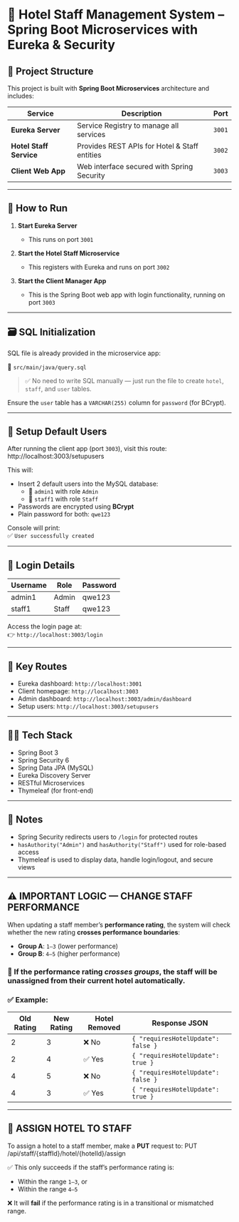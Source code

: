 # 🏨 Hotel Staff Management System – Spring Boot Microservices with Eureka & Security

## 🧱 Project Structure

This project is built with **Spring Boot Microservices** architecture and includes:

| Service           | Description                                   | Port  |
|------------------|-----------------------------------------------|-------|
| **Eureka Server**| Service Registry to manage all services       | `3001`|
| **Hotel Staff Service** | Provides REST APIs for Hotel & Staff entities | `3002`|
| **Client Web App** | Web interface secured with Spring Security   | `3003`|

---

## 🚀 How to Run

1. **Start Eureka Server**
   - This runs on port `3001`

2. **Start the Hotel Staff Microservice**
   - This registers with Eureka and runs on port `3002`

3. **Start the Client Manager App**
   - This is the Spring Boot web app with login functionality, running on port `3003`

---

## 🗃️ SQL Initialization

SQL file is already provided in the microservice app:

📄 `src/main/java/query.sql`

> ✅ No need to write SQL manually — just run the file to create `hotel`, `staff`, and `user` tables.

Ensure the `user` table has a `VARCHAR(255)` column for `password` (for BCrypt).

---

## 🔐 Setup Default Users

After running the client app (port `3003`), visit this route:
http://localhost:3003/setupusers


This will:

- Insert 2 default users into the MySQL database:
    - 👤 `admin1` with role `Admin`
    - 👤 `staff1` with role `Staff`
- Passwords are encrypted using **BCrypt**
- Plain password for both: `qwe123`

Console will print:  
✅ `User successfully created`

---

## 🔑 Login Details

| Username | Role  | Password |
|----------|-------|----------|
| admin1   | Admin | qwe123   |
| staff1   | Staff | qwe123   |

Access the login page at:  
👉 `http://localhost:3003/login`

---

## 📂 Key Routes

- Eureka dashboard: `http://localhost:3001`
- Client homepage: `http://localhost:3003`
- Admin dashboard: `http://localhost:3003/admin/dashboard`
- Setup users: `http://localhost:3003/setupusers`

---

## 👩‍💻 Tech Stack

- Spring Boot 3
- Spring Security 6
- Spring Data JPA (MySQL)
- Eureka Discovery Server
- RESTful Microservices
- Thymeleaf (for front-end)

---

## 📌 Notes

- Spring Security redirects users to `/login` for protected routes
- `hasAuthority("Admin")` and `hasAuthority("Staff")` used for role-based access
- Thymeleaf is used to display data, handle login/logout, and secure views

---

## ⚠️ IMPORTANT LOGIC — CHANGE STAFF PERFORMANCE

When updating a staff member’s **performance rating**, the system will check whether the new rating **crosses performance boundaries**:

- **Group A**: `1–3` (lower performance)
- **Group B**: `4–5` (higher performance)

### 🔁 If the performance rating *crosses groups*, the staff will be **unassigned from their current hotel** automatically.

### ✅ Example:

| Old Rating | New Rating | Hotel Removed | Response JSON                          |
|------------|------------|----------------|----------------------------------------|
| 2          | 3          | ❌ No           | `{ "requiresHotelUpdate": false }`     |
| 2          | 4          | ✅ Yes          | `{ "requiresHotelUpdate": true }`      |
| 4          | 5          | ❌ No           | `{ "requiresHotelUpdate": false }`     |
| 4          | 3          | ✅ Yes          | `{ "requiresHotelUpdate": true }`      |

---

## 🏨 ASSIGN HOTEL TO STAFF

To assign a hotel to a staff member, make a **PUT** request to:
PUT /api/staff/{staffId}/hotel/{hotelId}/assign

✅ This only succeeds if the staff’s performance rating is:
- Within the range `1–3`, or
- Within the range `4–5`

❌ It will **fail** if the performance rating is in a transitional or mismatched range.




